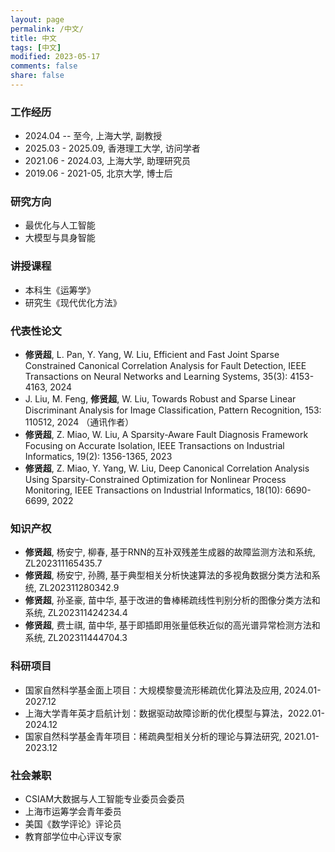 ```yaml
---
layout: page
permalink: /中文/
title: 中文
tags: [中文]
modified: 2023-05-17 
comments: false
share: false
---
```




### 工作经历
* 2024.04 -- 至今, 上海大学, 副教授 <br>
* 2025.03 - 2025.09, 香港理工大学, 访问学者 <br>
* 2021.06 - 2024.03, 上海大学, 助理研究员 <br>
* 2019.06 - 2021-05, 北京大学, 博士后 <br>


### 研究方向
* 最优化与人工智能 <br>
* 大模型与具身智能 <br>

### 讲授课程
* 本科生《运筹学》 <br>
* 研究生《现代优化方法》 <br>


### 代表性论文
* <b>修贤超</b>, L. Pan, Y. Yang, W. Liu, Efficient and Fast Joint Sparse Constrained Canonical Correlation Analysis for Fault Detection, IEEE Transactions on Neural Networks and Learning Systems, 35(3): 4153-4163, 2024<br>
* J. Liu, M. Feng, <b>修贤超</b>, W. Liu, Towards Robust and Sparse Linear Discriminant Analysis for Image Classification, Pattern Recognition, 153: 110512, 2024 （通讯作者）<br>
* <b>修贤超</b>, Z. Miao, W. Liu, A Sparsity-Aware Fault Diagnosis Framework Focusing on Accurate Isolation, IEEE Transactions on Industrial Informatics, 19(2): 1356-1365, 2023 <br>
* <b>修贤超</b>, Z. Miao, Y. Yang, W. Liu, Deep Canonical Correlation Analysis Using Sparsity-Constrained Optimization for Nonlinear Process Monitoring, IEEE Transactions on Industrial Informatics, 18(10): 6690-6699, 2022 <br>



### 知识产权
* <b>修贤超</b>, 杨安宁, 柳春, 基于RNN的互补双残差生成器的故障监测方法和系统, ZL202311165435.7 <br>
* <b>修贤超</b>, 杨安宁, 孙腾, 基于典型相关分析快速算法的多视角数据分类方法和系统, ZL202311280342.9 <br>
* <b>修贤超</b>, 孙圣豪, 苗中华, 基于改进的鲁棒稀疏线性判别分析的图像分类方法和系统, ZL202311424234.4 <br>
* <b>修贤超</b>, 费士祺, 苗中华, 基于即插即用张量低秩近似的高光谱异常检测方法和系统, ZL202311444704.3 <br>

### 科研项目
* 国家自然科学基金面上项目：大规模黎曼流形稀疏优化算法及应用, 2024.01-2027.12 <br>
* 上海大学青年英才启航计划：数据驱动故障诊断的优化模型与算法，2022.01-2024.12 <br>
* 国家自然科学基金青年项目：稀疏典型相关分析的理论与算法研究, 2021.01-2023.12 <br>



### 社会兼职
* CSIAM大数据与人工智能专业委员会委员<br>
* 上海市运筹学会青年委员 <br>
* 美国《数学评论》评论员 <br>
* 教育部学位中心评议专家 <br>
